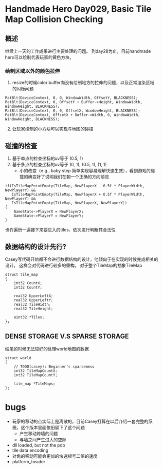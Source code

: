 # Handmade Hero Day029, Basic Tile Map Collision Checking

## 概述

继续上一天的工作成果进行主要处理的问题。
到day28为止，目前handmade hero可以绘制代表玩家的黄色方块，

### 绘制区域以外的颜色拉伸

1. resize的时候color buffer向没有绘制地方的拉伸的问题，以及正常渲染区域的闪烁问题
```
PatBlt(DeviceContext, 0, 0, WindowWidth, OffsetY, BLACKNESS);
PatBlt(DeviceContext, 0, OffsetY + Buffer->Height, WindowWidth, WindowHeight, BLACKNESS);
PatBlt(DeviceContext, 0, 0, OffsetX, WindowHeight, BLACKNESS);
PatBlt(DeviceContext, OffsetX + Buffer->Width, 0, WindowWidth, WindowHeight, BLACKNESS);
```
2. 让玩家控制的小方块可以实现与地图的碰撞

## 碰撞的检查

1. 基于单点的检查坐标的uv等于 (0.5, 1)
2. 基于多点的检查坐标的uv等于 (0, 1), (0.5, 1), (1, 1)
   * 小的改变（e.g., baby step 简单实现容易理解快速生效），看到游戏的碰撞的确变好了说明我们在朝一个正确的方向前进
   
```
if(IsTileMapPointEmpty(TileMap, NewPlayerX - 0.5f * PlayerWidth, NewPlayerY) &&
   IsTileMapPointEmpty(TileMap, NewPlayerX + 0.5f * PlayerWidth, NewPlayerY) &&
   IsTileMapPointEmpty(TileMap, NewPlayerX, NewPlayerY))
{
	GameState->PlayerX = NewPlayerX;
	GameState->PlayerY = NewPlayerY;
}
```
也许遍历一遍接下来要进入的tiles，依次进行判断其合法性

## 数据结构的设计先行?

Casey写代码开始都不会进行数据结构的设计，他倾向于在实现的时候完成相关的设计，
这样会对代码进行较多的重构。
对于整个TileMap的抽象TileMap

```
struct tile_map
{
    int32 CountX;
    int32 CountY;
    
    real32 UpperLeftX;
    real32 UpperLeftY;
    real32 TileWidth;
    real32 TileHeight;

    uint32 *Tiles;
};
```

## DENSE STORAGE V.S SPARSE STORAGE

结尾的时候无法较好的处理world地图的数据
```
struct world
{
    // TODO(casey): Beginner's sparseness
    int32 TileMapCountX;
    int32 TileMapCountY;
    
    tile_map *TileMaps;
};

```
	
# bugs 

* 玩家的移动的点实际上是离散的，目前Casey打算在以后介绍一套完整的系统，这个版本里面依旧留下了这个问题
  * 产生移动跨墙的问题
  * 与墙之间产生过大的空隙
* dll loaded, but not the pdb
* tile data encoding 
* 对角的移动可能会更加的快速根号二倍的速度
* platform_header
